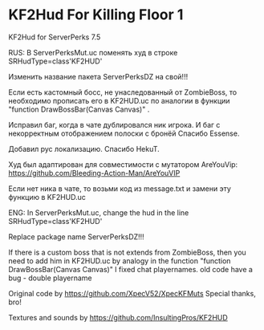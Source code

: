# KF2Hud For Killing Floor 1
KF2Hud for ServerPerks 7.5

RUS:
В ServerPerksMut.uc поменять худ в строке SRHudType=class'KF2HUD'

Изменить название пакета ServerPerksDZ на свой!!!

Если есть кастомный босс, не унаследованный от ZombieBoss, то необходимо прописать его в KF2HUD.uc по аналогии в функции "function DrawBossBar(Canvas Canvas)" .

Исправил баг, когда в чате дублировался ник игрока. И баг с некорректным отображением полоски с бронёй Спасибо Essense.

Добавил рус локализацию. Спасибо HekuT.

Худ был адаптирован для совместимости с мутатором AreYouVip: https://github.com/Bleeding-Action-Man/AreYouVIP

Если нет ника в чате, то возьми код из message.txt и замени эту функцию в KF2HUD.uc

ENG: 
In ServerPerksMut.uc, change the hud in the line SRHudType=class'KF2HUD'

Replace package name ServerPerksDZ!!!

If there is a custom boss that is not extends from ZombieBoss, then you need to add him in KF2HUD.uc by analogy in the function "function DrawBossBar(Canvas Canvas)"
I fixed chat playernames. old code have a bug - double playername

Original code by https://github.com/XpecV52/XpecKFMuts Special thanks, bro!

Textures and sounds by https://github.com/InsultingPros/KF2HUD
